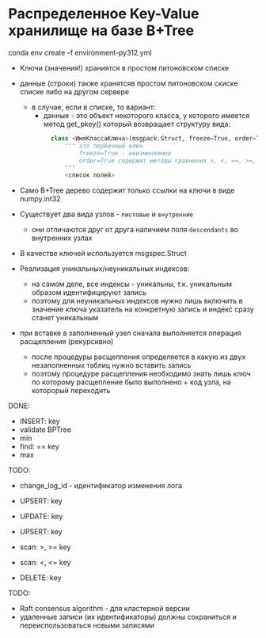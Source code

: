 ﻿# Распределенное Key-Value хранилище на базе B+Tree

conda env create -f environment-py312.yml

- Ключи (значения!) храниятся в простом питоновском списке
- данные (строки) также хранятсяв простом питоновском скиске списке либо на другом сервере
  - в случае, если в списке, то вариант:
    - данные - это объект некоторого класса, у которого имеется метод get_pkey()
      который возвращает структуру вида: 
      ````python
        class <ИмяКлассаКлюча>(msgpack.Struct, freeze=True, order=True):
            """ это первичный ключ 
                freeze=True - неизменяемое
                order=True содержит методы сравнения >, <, ==, >=, <=
            """
            <список полей>
      ````
- Само B+Tree дерево содержит только ссылки на ключи в виде numpy.int32

- Существует два вида узлов - `листовые` и `внутренние`
  - они отличаются друг от друга наличием поля `descendants` во внутренних узлах
- В качестве ключей используется msgspec.Struct
- Реализация уникальных/неуникальных индексов:
  - на самом деле, все индексы - уникальны, т.к. уникальным образом
    идентифицируют запись
  - поэтому для неуникальных индексов нужно лишь включить в значение ключа указатель на конкретную запись
    и индекс сразу станет уникальным

- при вставке в заполненный узел сначала выполняется операция расщепления (рекурсивно)
  - после процедуры расщепления определяется в какую из двух незаполненных таблиц нужно вставить запись
  - поэтому процедуре расщепления необходимо знать лишь ключ по которому расщепление было выполнено + код узла, на которорый переходить

DONE:
- INSERT: key
- validate BPTree
- min
- find: == key
- max

TODO:
- change_log_id - идентификатор изменения лога

- UPSERT: key
- UPDATE: key
- UPSERT: key

- scan: >, >= key
- scan: <, <= key

- DELETE: key

TODO:
- Raft consensus algorithm - для кластерной версии
- удаленные записи (их идентификаторы) должны сохраниться и переиспользоваться новыми записями

